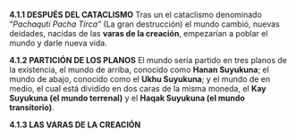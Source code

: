 
**4.1.1 DESPUÉS DEL CATACLISMO**
Tras un el cataclismo denominado “_Pachaquti Pacha Tirca”_ (La gran destrucción) el mundo cambió, nuevas deidades, nacidas de las **varas de la creación**, empezarían a poblar el mundo y darle nueva vida.

**4.1.2 PARTICIÓN DE LOS PLANOS**
El mundo sería partido en tres planos de la existencia, el mundo de arriba, conocido como **Hanan Suyukuna**; el mundo de abajo, conocido como el **Ukhu Suyukuna**; y el mundo de en medio, el cual está dividido en dos caras de la misma moneda, el **Kay Suyukuna (el mundo terrenal)** y el **Haqak Suyukuna (el mundo transitorio)**.

**4.1.3 LAS VARAS DE LA CREACIÓN**
